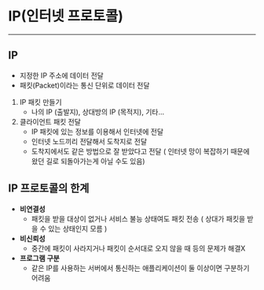 # IP(인터넷 프로토콜)

---

## IP

- 지정한 IP 주소에 데이터 전달
- 패킷(Packet)이라는 통신 단위로 데이터 전달

1. IP 패킷 만들기
    - 나의 IP (출발지), 상대방의 IP (목적지), 기타…
2. 클라이언트 패킷 전달
    - IP 패킷에 있는 정보를 이용해서 인터넷에 전달
    - 인터넷 노드끼리 전달해서 도착지로 전달
    - 도착지에서도 같은 방법으로 잘 받았다고 전달
    ( 인터넷 망이 복잡하기 때문에 왔던 길로 되돌아가는게 아닐 수도 있음)

## IP 프로토콜의 한계

- **비연결성**
    - 패킷을 받을 대상이 없거나 서비스 불능 상태여도 패킷 전송
    ( 상대가 패킷을 받을 수 있는 상태인지 모름 )
- **비신뢰성**
    - 중간에 패킷이 사라지거나 패킷이 순서대로 오지 않을 때 등의 문제가 해결X
- **프로그램 구분**
    - 같은 IP를 사용하는 서버에서 통신하는 애플리케이션이 둘 이상이면 구분하기 어려움
